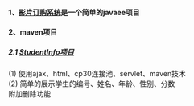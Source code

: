 #### 1、[影片订购系统](https://github.com/MNSmile/java/tree/master/%E5%BD%B1%E7%89%87%E8%AE%A2%E8%B4%AD%E7%B3%BB%E7%BB%9F)是一个简单的javaee项目
#### 2、maven项目
##### 2.1 [StudentInfo项目](https://github.com/MNSmile/java/tree/master/maven/StudentInfo)
(1) 使用ajax、html、cp30连接池、servlet、maven技术    
(2) 简单的展示学生的编号、姓名、年龄、性别、分数  
   附加删除功能

